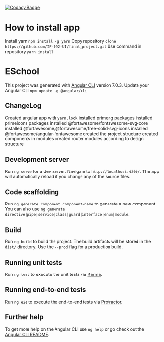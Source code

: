[![Codacy Badge](https://api.codacy.com/project/badge/Grade/564cfac6a036400d8d92c49ed3be9f48)](https://www.codacy.com/manual/it.ahapx/final_project?utm_source=github.com&amp;utm_medium=referral&amp;utm_content=aharxict/final_project&amp;utm_campaign=Badge_Grade)

# How to install app

Install yarn `npm install -g yarn`
Copy repository `clone https://github.com/IF-092-UI/final_project.git`
Use command in repository `yarn install`

# ESchool

This project was generated with [Angular CLI](https://github.com/angular/angular-cli) version 7.0.3.
Update your Angular CLI `npm update -g @angular/cli`

## ChangeLog

Created angular app with `yarn.lock`
installed primeng packages
installed primeicons packages
installed @fortawesome/fontawesome-svg-core
installed @fortawesome/@fortawesome/free-solid-svg-icons
installed @fortawesome/angular-fontawesome
created the project structure
created components in modules
created router modules according to design structure

## Development server

Run `ng serve` for a dev server. Navigate to `http://localhost:4200/`. The app will automatically reload if you change any of the source files.

## Code scaffolding

Run `ng generate component component-name` to generate a new component. You can also use `ng generate directive|pipe|service|class|guard|interface|enum|module`.

## Build

Run `ng build` to build the project. The build artifacts will be stored in the `dist/` directory. Use the `--prod` flag for a production build.

## Running unit tests

Run `ng test` to execute the unit tests via [Karma](https://karma-runner.github.io).

## Running end-to-end tests

Run `ng e2e` to execute the end-to-end tests via [Protractor](http://www.protractortest.org/).

## Further help

To get more help on the Angular CLI use `ng help` or go check out the [Angular CLI README](https://github.com/angular/angular-cli/blob/master/README.md).
